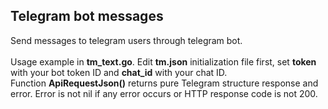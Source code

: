 ## Telegram bot messages
Send messages to telegram users through telegram bot.</br>
</br>
Usage example in **tm_text.go**. Edit **tm.json** initialization file first, set **token** with your bot token ID and **chat_id** with your chat ID.</br>
Function **ApiRequestJson()** returns pure Telegram structure response and error. Error is not nil if any error occurs or HTTP response code is not 200.
